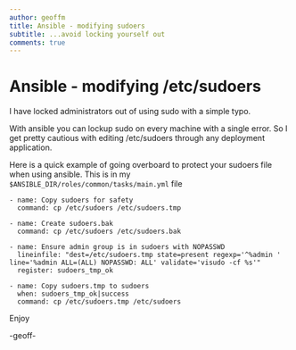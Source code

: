 ```yaml
---
author: geoffm
title: Ansible - modifying sudoers
subtitle: ...avoid locking yourself out
comments: true
---
```


# Ansible - modifying /etc/sudoers

I have locked administrators out of using sudo with a simple typo.

With ansible you can lockup sudo on every machine with a single error. So 
I get pretty cautious with editing /etc/sudoers through any deployment application.

Here is a quick example of going overboard to protect your sudoers file
when using ansible. This is in my `$ANSIBLE_DIR/roles/common/tasks/main.yml` file

```
- name: Copy sudoers for safety
  command: cp /etc/sudoers /etc/sudoers.tmp

- name: Create sudoers.bak
  command: cp /etc/sudoers /etc/sudoers.bak

- name: Ensure admin group is in sudoers with NOPASSWD
  lineinfile: "dest=/etc/sudoers.tmp state=present regexp='^%admin ' line='%admin ALL=(ALL) NOPASSWD: ALL' validate='visudo -cf %s'"
  register: sudoers_tmp_ok

- name: Copy sudoers.tmp to sudoers
  when: sudoers_tmp_ok|success
  command: cp /etc/sudoers.tmp /etc/sudoers
```

<!--more-->

Enjoy

-geoff-
